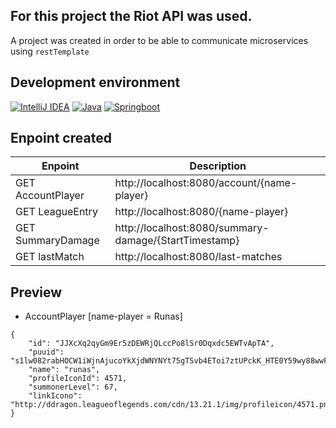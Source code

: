 ## For this project the Riot API was used.
A project was created in order to be able to communicate microservices using `restTemplate`

## Development environment
[![IntelliJ IDEA](https://img.shields.io/badge/intelliJIDEA-black?style=for-the-badge&logo=openjdk)](https://github.com/JulianRivers)
[![Java](https://img.shields.io/badge/java-black?style=for-the-badge&logo=openjdk)](https://github.com/JulianRivers)
[![Springboot](https://img.shields.io/badge/springboot-black?style=for-the-badge&logo=springboot)](https://github.com/JulianRivers)

## Enpoint created
| Enpoint | Description |
| --- | --- |
| GET AccountPlayer | http://localhost:8080/account/{name-player} |
| GET LeagueEntry | http://localhost:8080/{name-player} |
| GET SummaryDamage | http://localhost:8080/summary-damage/{StartTimestamp} |
| GET lastMatch | http://localhost:8080/last-matches |

## Preview
- AccountPlayer  [name-player = Runas]
~~~
{
    "id": "JJXcXq2qyGm9Er5zDEWRjQLccPo8lSr0Dqxdc5EWTvApTA",
    "puuid": "s1lw082rabHOCW1iWjnAjucoYkXjdWNYNYt75gTSvb4EToi7ztUPckK_HTE0Y59wy88wwFY_GDQb8g",
    "name": "runas",
    "profileIconId": 4571,
    "summonerLevel": 67,
    "linkIcono": "http://ddragon.leagueoflegends.com/cdn/13.21.1/img/profileicon/4571.png"
}
~~~

